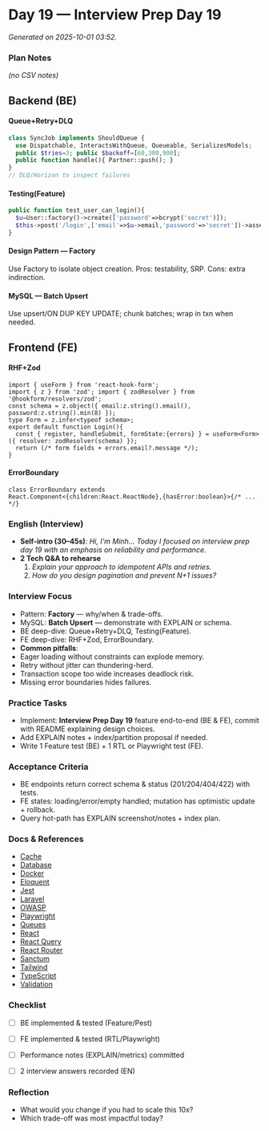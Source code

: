 # Day 19 — Interview Prep Day 19

_Generated on 2025-10-01 03:52._

### Plan Notes
_(no CSV notes)_

## Backend (BE)

#### Queue+Retry+DLQ
```php
class SyncJob implements ShouldQueue {
  use Dispatchable, InteractsWithQueue, Queueable, SerializesModels;
  public $tries=3; public $backoff=[60,300,900];
  public function handle(){ Partner::push(); }
}
// DLQ/Horizon to inspect failures
```

#### Testing(Feature)
```php
public function test_user_can_login(){
  $u=User::factory()->create(['password'=>bcrypt('secret')]);
  $this->post('/login',['email'=>$u->email,'password'=>'secret'])->assertRedirect('/dashboard');
}
```

#### Design Pattern — Factory
Use Factory to isolate object creation.
Pros: testability, SRP. Cons: extra indirection.

#### MySQL — Batch Upsert
Use upsert/ON DUP KEY UPDATE; chunk batches; wrap in txn when needed.

## Frontend (FE)

#### RHF+Zod
```tsx
import { useForm } from 'react-hook-form';
import { z } from 'zod'; import { zodResolver } from '@hookform/resolvers/zod';
const schema = z.object({ email:z.string().email(), password:z.string().min(8) });
type Form = z.infer<typeof schema>;
export default function Login(){
  const { register, handleSubmit, formState:{errors} } = useForm<Form>({ resolver: zodResolver(schema) });
  return (/* form fields + errors.email?.message */);
}
```

#### ErrorBoundary
```tsx
class ErrorBoundary extends React.Component<{children:React.ReactNode},{hasError:boolean}>{/* ... */} 
```

### English (Interview)
- **Self-intro (30–45s)**: *Hi, I'm Minh… Today I focused on interview prep day 19 with an emphasis on reliability and performance.*
- **2 Tech Q&A to rehearse**
  1) *Explain your approach to idempotent APIs and retries.*
  2) *How do you design pagination and prevent N+1 issues?*


### Interview Focus
- Pattern: **Factory** — why/when & trade-offs.
- MySQL: **Batch Upsert** — demonstrate with EXPLAIN or schema.
- BE deep-dive: Queue+Retry+DLQ, Testing(Feature).
- FE deep-dive: RHF+Zod, ErrorBoundary.
- **Common pitfalls**:
- Eager loading without constraints can explode memory.
- Retry without jitter can thundering-herd.
- Transaction scope too wide increases deadlock risk.
- Missing error boundaries hides failures.


### Practice Tasks
- Implement: **Interview Prep Day 19** feature end-to-end (BE & FE), commit with README explaining design choices.
- Add EXPLAIN notes + index/partition proposal if needed.
- Write 1 Feature test (BE) + 1 RTL or Playwright test (FE).


### Acceptance Criteria
- BE endpoints return correct schema & status (201/204/404/422) with tests.
- FE states: loading/error/empty handled; mutation has optimistic update + rollback.
- Query hot-path has EXPLAIN screenshot/notes + index plan.


### Docs & References
- [Cache](https://laravel.com/docs/cache)
- [Database](https://dev.mysql.com/doc/)
- [Docker](https://docs.docker.com/)
- [Eloquent](https://laravel.com/docs/eloquent)
- [Jest](https://jestjs.io/docs/getting-started)
- [Laravel](https://laravel.com/docs)
- [OWASP](https://owasp.org/www-project-top-ten/)
- [Playwright](https://playwright.dev/docs/intro)
- [Queues](https://laravel.com/docs/queues)
- [React](https://react.dev/learn)
- [React Query](https://tanstack.com/query/latest)
- [React Router](https://reactrouter.com/en/main)
- [Sanctum](https://laravel.com/docs/sanctum)
- [Tailwind](https://tailwindcss.com/docs)
- [TypeScript](https://www.typescriptlang.org/docs/)
- [Validation](https://laravel.com/docs/validation)

### Checklist
- [ ] BE implemented & tested (Feature/Pest)
- [ ] FE implemented & tested (RTL/Playwright)
- [ ] Performance notes (EXPLAIN/metrics) committed
- [ ] 2 interview answers recorded (EN)


### Reflection
- What would you change if you had to scale this 10x?
- Which trade-off was most impactful today?
